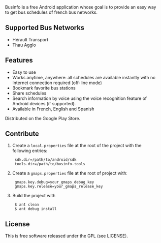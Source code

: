 
Businfo is a free Android application whose goal is to provide an easy way to get 
bus schedules of french bus networks.

## Supported Bus Networks

* Hérault Transport
* Thau Agglo

## Features

* Easy to use
* Works anytime, anywhere: all schedules are available instantly with no Internet
  connection required (off-line mode)
* Bookmark favorite bus stations
* Share schedules
* Search information by voice using the voice recognition feature of Android 
  devices (if supported).
* Available in French, English and Spanish

Distributed on the Google Play Store. 

## Contribute

1. Create a `local.properties` file at the root of the project with the following entries:

        sdk.dir=/path/to/android/sdk
        tools.dir=/path/to/businfo-tools

2. Create a `gmaps.properties` file at the root of project with:

        gmaps.key.debug=your_gmaps_debug_key
        gmaps.key.release=your_gmaps_release_key

3. Build the project with

        $ ant clean
        $ ant debug install

## License

This is free software released under the GPL (see LICENSE).
